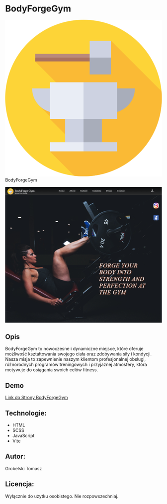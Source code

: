 # BodyForgeGym
![Opis obrazka](LogoBodyForgeGym.png) BodyForgeGym 

![Opis obrazka](BodyForgeGym.png)

## Opis
BodyForgeGym to nowoczesne i dynamiczne miejsce, które oferuje możliwość kształtowania swojego ciała oraz zdobywania siły i kondycji. Nasza misja to zapewnienie naszym klientom profesjonalnej obsługi, różnorodnych programów treningowych i przyjaznej atmosfery, która motywuje do osiągania swoich celów fitness.

## Demo
[Link do Strony BodyForgeGym]([https://tomaszgrobelski.github.io/Kostka-Taquin/kostka.html](https://tomaszgrobelski.github.io/BodyFrogeGym/))

## Technologie:
- HTML
- SCSS
- JavaScript
- Vite

## Autor:
Grobelski Tomasz

## Licencja:
Wyłącznie do użytku osobistego. Nie rozpowszechniaj.
